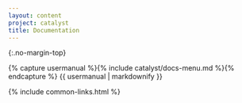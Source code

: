 ```yaml
---
layout: content
project: catalyst
title: Documentation
---
```


{:.no-margin-top}
<div id="docs-index">
{% capture usermanual %}{% include catalyst/docs-menu.md %}{% endcapture %}
{{ usermanual | markdownify }}
</div>

{% include common-links.html %}
